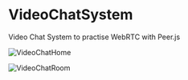 # VideoChatSystem
 
Video Chat System to practise WebRTC with Peer.js

![VideoChatHome](https://github.com/naidenpetrov00/VideoChatSystem/assets/58266467/dd02e6f6-796a-45be-bb58-c734c50be1c2)


![VideoChatRoom](https://github.com/naidenpetrov00/VideoChatSystem/assets/58266467/cb4350b7-cbea-4dd2-85d7-f61f2b21bfe0)
